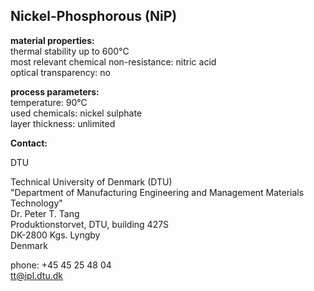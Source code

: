 ## Nickel-Phosphorous (NiP)

__material properties:__  	
thermal stability up to	600°C  
most relevant chemical non-resistance:	nitric acid  
optical transparency:	no  
	
__process parameters:__  	
temperature:	90°C  
used chemicals:	nickel sulphate	  
layer thickness:	unlimited
<!--break-->
__Contact:__

DTU

Technical University of Denmark (DTU)  
"Department of Manufacturing Engineering and Management
Materials Technology"   
Dr. Peter T. Tang  
Produktionstorvet, DTU, building 427S  
DK-2800 Kgs. Lyngby  
Denmark

phone: +45 45 25 48 04  
tt@ipl.dtu.dk